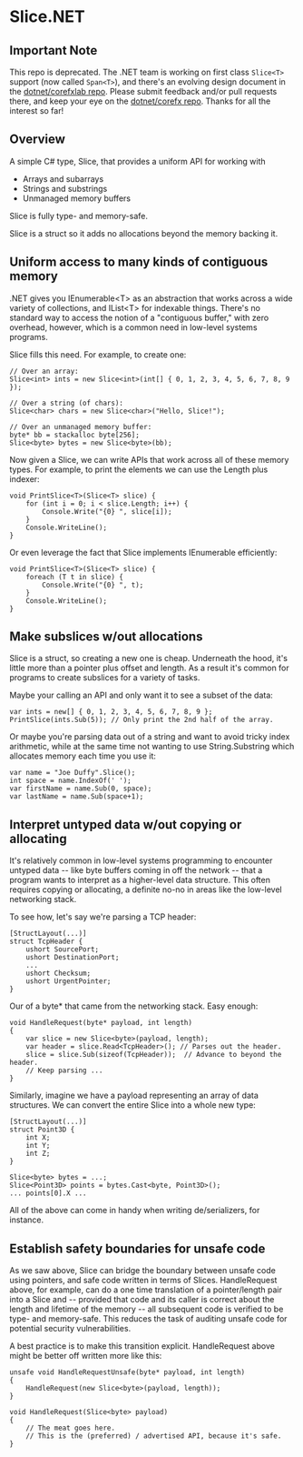 # Slice.NET

## Important Note

This repo is deprecated.  The .NET team is working on first class `Slice<T>` support (now called `Span<T>`), and there's
an evolving design document in the [dotnet/corefxlab repo](
https://github.com/dotnet/corefxlab/blob/master/docs/specs/span.md).  Please submit feedback and/or pull requests there,
and keep your eye on the [dotnet/corefx repo](https://github.com/dotnet/corefx).  Thanks for all the interest so far!

## Overview

A simple C# type, Slice, that provides a uniform API for working with

- Arrays and subarrays
- Strings and substrings
- Unmanaged memory buffers

Slice is fully type- and memory-safe.

Slice is a struct so it adds no allocations beyond the memory backing it.

## Uniform access to many kinds of contiguous memory

.NET gives you IEnumerable&lt;T&gt; as an abstraction that works across a wide
variety of collections, and IList&lt;T&gt; for indexable things.  There's no standard
way to access the notion of a "contiguous buffer," with zero overhead, however,
which is a common need in low-level systems programs.

Slice fills this need.  For example, to create one:

    // Over an array:
    Slice<int> ints = new Slice<int>(int[] { 0, 1, 2, 3, 4, 5, 6, 7, 8, 9 });

    // Over a string (of chars):
    Slice<char> chars = new Slice<char>("Hello, Slice!");

    // Over an unmanaged memory buffer:
    byte* bb = stackalloc byte[256];
    Slice<byte> bytes = new Slice<byte>(bb);

Now given a Slice, we can write APIs that work across all of these memory types.
For example, to print the elements we can use the Length plus indexer:

    void PrintSlice<T>(Slice<T> slice) {
        for (int i = 0; i < slice.Length; i++) {
            Console.Write("{0} ", slice[i]);
        }
        Console.WriteLine();
    }

Or even leverage the fact that Slice implements IEnumerable efficiently:

    void PrintSlice<T>(Slice<T> slice) {
        foreach (T t in slice) {
            Console.Write("{0} ", t);
        }
        Console.WriteLine();
    }

## Make subslices w/out allocations

Slice is a struct, so creating a new one is cheap.  Underneath the hood, it's
little more than a pointer plus offset and length.  As a result it's common for
programs to create subslices for a variety of tasks.

Maybe your calling an API and only want it to see a subset of the data:

    var ints = new[] { 0, 1, 2, 3, 4, 5, 6, 7, 8, 9 };
    PrintSlice(ints.Sub(5)); // Only print the 2nd half of the array.

Or maybe you're parsing data out of a string and want to avoid tricky index
arithmetic, while at the same time not wanting to use String.Substring which
allocates memory each time you use it:

    var name = "Joe Duffy".Slice();
    int space = name.IndexOf(' ');
    var firstName = name.Sub(0, space);
    var lastName = name.Sub(space+1);

## Interpret untyped data w/out copying or allocating

It's relatively common in low-level systems programming to encounter untyped
data -- like byte buffers coming in off the network -- that a program wants to
interpret as a higher-level data structure.  This often requires copying or
allocating, a definite no-no in areas like the low-level networking stack.

To see how, let's say we're parsing a TCP header:

    [StructLayout(...)]
    struct TcpHeader {
        ushort SourcePort;
        ushort DestinationPort;
        ...
        ushort Checksum;
        ushort UrgentPointer;
    }

Our of a byte\* that came from the networking stack.  Easy enough:

    void HandleRequest(byte* payload, int length)
    {
        var slice = new Slice<byte>(payload, length);
        var header = slice.Read<TcpHeader>(); // Parses out the header.
        slice = slice.Sub(sizeof(TcpHeader));  // Advance to beyond the header.
        // Keep parsing ...
    }

Similarly, imagine we have a payload representing an array of data structures.
We can convert the entire Slice into a whole new type:

    [StructLayout(...)]
    struct Point3D {
        int X;
        int Y;
        int Z;
    }

    Slice<byte> bytes = ...;
    Slice<Point3D> points = bytes.Cast<byte, Point3D>();
    ... points[0].X ...


All of the above can come in handy when writing de/serializers, for instance.

## Establish safety boundaries for unsafe code

As we saw above, Slice can bridge the boundary between unsafe code using pointers,
and safe code written in terms of Slices.  HandleRequest above, for example, can
do a one time translation of a pointer/length pair into a Slice and -- provided
that code and its caller is correct about the length and lifetime of the memory --
all subsequent code is verified to be type- and memory-safe.  This reduces the
task of auditing unsafe code for potential security vulnerabilities.

A best practice is to make this transition explicit.  HandleRequest above might
be better off written more like this:

    unsafe void HandleRequestUnsafe(byte* payload, int length)
    {
        HandleRequest(new Slice<byte>(payload, length));
    }

    void HandleRequest(Slice<byte> payload)
    {
        // The meat goes here.
        // This is the (preferred) / advertised API, because it's safe.
    }

